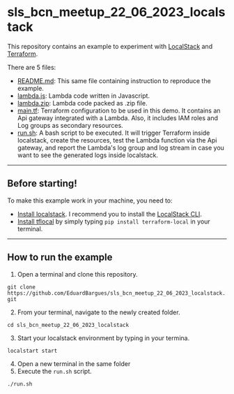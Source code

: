 # sls_bcn_meetup_22_06_2023_localstack

This repository contains an example to experiment with [LocalStack](https://localstack.cloud/) and [Terraform](https://www.terraform.io/).

There are 5 files:

- [README.md](https://github.com/EduardBargues/sls_bcn_meetup_22_06_2023_localstack/blob/main/README.md): This same file containing instruction to reproduce the example.
- [lambda.js](https://github.com/EduardBargues/sls_bcn_meetup_22_06_2023_localstack/blob/main/lambda.js): Lambda code written in Javascript.
- [lambda.zip](https://github.com/EduardBargues/sls_bcn_meetup_22_06_2023_localstack/blob/main/lambda.zip): Lambda code packed as .zip file.
- [main.tf](https://github.com/EduardBargues/sls_bcn_meetup_22_06_2023_localstack/blob/main/main.tf): Terraform configuration to be used in this demo. It contains an Api gateway integrated with a Lambda. Also, it includes IAM roles and Log groups as secondary resources.
- [run.sh](https://github.com/EduardBargues/sls_bcn_meetup_22_06_2023_localstack/blob/main/run.sh): A bash script to be executed. It will trigger Terraform inside localstack, create the resources, test the Lambda function via the Api gateway, and report the Lambda's log group and log stream in case you want to see the generated logs inside localstack.

---

## Before starting!

To make this example work in your machine, you need to:

- [Install localstack](https://docs.localstack.cloud/getting-started/installation/). I recommend you to install the [LocalStack CLI](https://docs.localstack.cloud/getting-started/installation/#localstack-cli).
- [Install tflocal](https://github.com/localstack/terraform-local) by simply typing `pip install terraform-local` in your terminal.

---

## How to run the example

1. Open a terminal and clone this repository.

`git clone https://github.com/EduardBargues/sls_bcn_meetup_22_06_2023_localstack.git`

2. From your terminal, navigate to the newly created folder.

`cd sls_bcn_meetup_22_06_2023_localstack`

3. Start your localstack environment by typing in your termina.

`localstart start`

4. Open a new terminal in the same folder
5. Execute the `run.sh` script.

`./run.sh`
